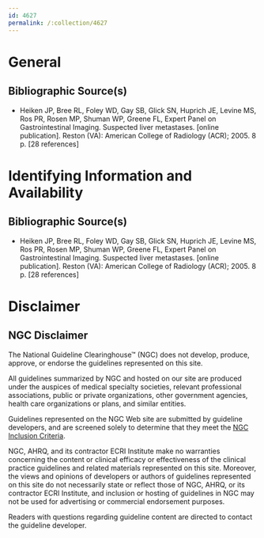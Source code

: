 ```yaml
---
id: 4627
permalink: /:collection/4627
---
```


# General

## Bibliographic Source(s)

- Heiken JP, Bree RL, Foley WD, Gay SB, Glick SN, Huprich JE, Levine MS, Ros PR, Rosen MP, Shuman WP, Greene FL, Expert Panel on Gastrointestinal Imaging. Suspected liver metastases. [online publication]. Reston (VA): American College of Radiology (ACR); 2005. 8 p. [28 references]

# Identifying Information and Availability

## Bibliographic Source(s)

- Heiken JP, Bree RL, Foley WD, Gay SB, Glick SN, Huprich JE, Levine MS, Ros PR, Rosen MP, Shuman WP, Greene FL, Expert Panel on Gastrointestinal Imaging. Suspected liver metastases. [online publication]. Reston (VA): American College of Radiology (ACR); 2005. 8 p. [28 references]

# Disclaimer

## NGC Disclaimer

The National Guideline Clearinghouse™ (NGC) does not develop, produce, approve, or endorse the guidelines represented on this site.

All guidelines summarized by NGC and hosted on our site are produced under the auspices of medical specialty societies, relevant professional associations, public or private organizations, other government agencies, health care organizations or plans, and similar entities.

Guidelines represented on the NGC Web site are submitted by guideline developers, and are screened solely to determine that they meet the [NGC Inclusion Criteria](/help-and-about/summaries/inclusion-criteria).

NGC, AHRQ, and its contractor ECRI Institute make no warranties concerning the content or clinical efficacy or effectiveness of the clinical practice guidelines and related materials represented on this site. Moreover, the views and opinions of developers or authors of guidelines represented on this site do not necessarily state or reflect those of NGC, AHRQ, or its contractor ECRI Institute, and inclusion or hosting of guidelines in NGC may not be used for advertising or commercial endorsement purposes.

Readers with questions regarding guideline content are directed to contact the guideline developer.

